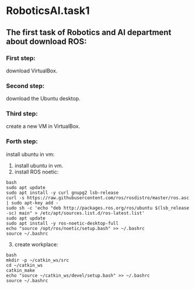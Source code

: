 # RoboticsAI.task1

## The first task of Robotics and AI department about download ROS:

### First step: 

download VirtualBox.

### Second step:

download the Ubuntu desktop.

### Third step:

create a new VM in VirtualBox.

### Forth step:

install ubuntu in vm:

1. install ubuntu in vm.
2. install ROS noetic:
```   
bash
sudo apt update
sudo apt install -y curl gnupg2 lsb-release
curl -s https://raw.githubusercontent.com/ros/rosdistro/master/ros.asc | sudo apt-key add -
sudo sh -c 'echo "deb http://packages.ros.org/ros/ubuntu $(lsb_release -sc) main" > /etc/apt/sources.list.d/ros-latest.list'
sudo apt update
sudo apt install -y ros-noetic-desktop-full
echo "source /opt/ros/noetic/setup.bash" >> ~/.bashrc
source ~/.bashrc
 ```
3. create workplace:
```
bash
mkdir -p ~/catkin_ws/src
cd ~/catkin_ws
catkin_make
echo "source ~/catkin_ws/devel/setup.bash" >> ~/.bashrc
source ~/.bashrc
```   
